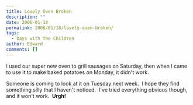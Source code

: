 ```yaml
---
title: Lovely Oven Broken
description: ""
date: 2006-01-18
permalink: 2006/01/18/lovely-oven-broken/
tags:
  - Days with the Children
author: Edward
comments: []
---
```


I used our super new oven to grill sausages on Saturday, then when I
came to use it to make baked potatoes on Monday, it didn\'t work.

Someone is coming to look at it on Tuesday next week.  I hope they find
something silly that I haven\'t noticed.  I\'ve tried everything obvious
though, and it won\'t work.  **Urgh!**

